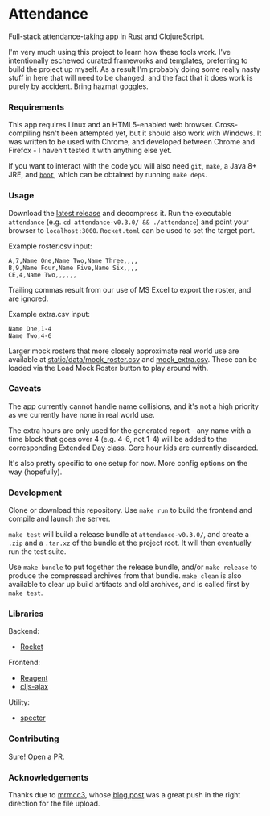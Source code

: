 # Attendance
Full-stack attendance-taking app in Rust and ClojureScript.

I'm very much using this project to learn how these tools work.  I've intentionally eschewed curated frameworks and templates, preferring to build the project up myself.  As a result I'm probably doing some really nasty stuff in here that will need to be changed, and the fact that it does work is purely by accident.  Bring hazmat goggles.

### Requirements
This app requires Linux and an HTML5-enabled web browser.  Cross-compiling hsn't been attempted yet, but it should also work with Windows.  It was written to be used with Chrome, and developed between Chrome and Firefox - I haven't tested it with anything else yet.

If you want to interact with the code you will also need `git`, `make`, a Java 8+ JRE, and [`boot`](http://boot-clj.com), which can be obtained by running `make deps`.
### Usage
Download the [latest release](https://github.com/deciduously/attendance/releases/tag/v0.3.0) and decompress it.  Run the executable `attendance` (e.g. `cd attendance-v0.3.0/ && ./attendance`) and point your browser to `localhost:3000`.  `Rocket.toml` can be used to set the target port.

Example roster.csv input:
```
A,7,Name One,Name Two,Name Three,,,,
B,9,Name Four,Name Five,Name Six,,,,
CE,4,Name Two,,,,,,
```
Trailing commas result from our use of MS Excel to export the roster, and are ignored.

Example extra.csv input:
```
Name One,1-4
Name Two,4-6
```
Larger mock rosters that more closely approximate real world use are available at [static/data/mock_roster.csv](https://github.com/deciduously/attendance/blob/master/static/data/mock_roster.csv) and [mock_extra.csv](https://github.com/deciduously/attendance/blob/master/static/data/mock_extra.csv).  These can be loaded via the Load Mock Roster button to play around with.
### Caveats
The app currently cannot handle name collisions, and it's not a high priority as we currently have none in real world use.

The extra hours are only used for the generated report - any name with a time block that goes over 4 (e.g. 4-6, not 1-4) will be added to the corresponding Extended Day class.  Core hour kids are currently discarded.

It's also pretty specific to one setup for now.  More config options on the way (hopefully).
### Development
Clone or download this repository.  Use `make run` to build the frontend and compile and launch the server.

`make test` will build a release bundle at `attendance-v0.3.0/`, and create a `.zip` and a `.tar.xz` of the bundle at the project root.  It will then eventually run the test suite.

Use `make bundle` to put together the release bundle, and/or `make release` to produce the compressed archives from that bundle.  `make clean` is also available to clear up build artifacts and old archives, and is called first by `make test`.
### Libraries
Backend:
* [Rocket](https://rocket.rs)

Frontend:
* [Reagent](https://reagent-project.github.io)
* [cljs-ajax](https://github.com/JulianBirch/cljs-ajax)

Utility:
* [specter](https://github.com/nathanmarz/specter)
### Contributing
Sure!  Open a PR.
### Acknowledgements
Thanks due to [mrmcc3](https://github.com/mrmcc3), whose [blog post](https://mrmcc3.github.io/post/csv-with-clojurescript) was a great push in the right direction for the file upload.
